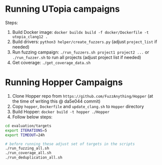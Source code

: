 
# Running UTopia campaigns


Steps:
1. Build Docker image: `docker buildx build -f docker/Dockerfile -t utopia_clang12 .`
2. Build drivers: `python3 helper/create_fuzzers.py` (adjust `project_list` if needed)
3. Run fuzzing campaign: `./run_fuzzers.sh project1 project2 ...` or `./run_fuzzer.sh` to run all projects (adjust project list if needed)
4. Get coverage: `./get_coverage_data.sh`

# Running Hopper Campaigns

1. Clone Hopper repo from `https://github.com/FuzzAnything/Hopper` (at the time of writing this @ da5e044 commit)
2. Copy `hopper`, `Dockerfile` and `update_clang.sh` to `Hopper` directory
3. Build Hopper: `docker build -t hopper ./Hopper`
4. Follow below steps:

```bash
cd evaluation/targets
export ITERATIONS=5
export TIMEOUT=24h

# before running these adjust set of targets in the scripts
./run_fuzzing_all.sh
./run_coverage_all.sh
./run_deduplication_all.sh
```
